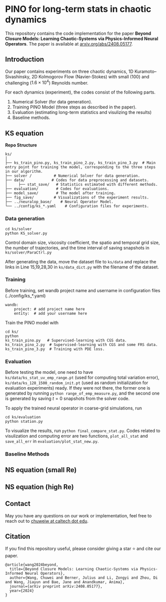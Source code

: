 
# PINO for long-term stats in chaotic dynamics

This repository contains the code implementation for the paper **Beyond Closure Models: Learning Chaotic-Systems via Physics-Informed Neural Operators**. The paper is available at [arxiv.org/abs/2408.05177](https://arxiv.org/abs/2408.05177).

## Introduction

Our paper contains experiments on three chaotic dynamics, 1D Kuramoto–Sivashinsky, 2D Kolmogorov Flow (Navier-Stokes) with small (100) and challenging ($1.6\times 10^4$) Reynolds number.

For each dynamics (experiment), the codes consist of the following parts.
1. Numerical Solver (for data generation).
1. Training PINO Model (three steps as described in the paper).
2. Evaluation (estimating long-term statistics and visulizing the results)
3. Baseline methods.

## KS equation
**Repo Structure**
```
ks/
│
├── ks_train_pino.py, ks_train_pino_2.py, ks_train_pino_3.py  # Main entry point for training the model, corresponding to the three steps in our algorithm.
├── solver /          # Numerical Solver for data generation.
├── data/            # Codes for data preprocessing and datasets.
│     ├── stat_save/   # Statistics estimated with different methods.
├── evaluation/        # Codes for evaluations.
├── model_save/        # The model after training.
├── fig_save/         # Visualizations of the experiment results.
├── ../neuralop_base/    # Neural Operator Model.
└── ../config/ks_*.yaml    # Configuration files for experiments.
```

### Data generation
```
cd ks/solver
python KS_solver.py
```
Control domain size, viscosity coefficient,  the spatio and temporal grid size, the number of trajectories, and the time interval of saving snapshots in `ks/solver/ParaCtrl.py`

After generating the data, move the dataset file to `ks/data` and replace the links in Line 15,19,28,30 in  `ks/data_dict.py` with the filename of the dataset.

### Training
Before training, set wandb project name and username in configuration files (../config/ks_*.yaml)
```
wandb:
    project: # add project name here
    entity:  # add your username here
```

Train the PINO model with
```
cd ks/
python 
ks_train_pino.py   # Supervised-learning with CGS data.
ks_train_pino_2.py  # Supervised-learning with CGS and some FRS data.
ks_train_pino_3.py  # Training with PDE loss.
```

### Evaluation
Before testing the model, one need to have `ks/data/ks_stat_uv_emp_range.pt` (used for computing total variation error), `ks/data/ks_128_1500_random_init.pt` (used as random initialization for evaluation experiments) ready. If they were not there, the former one is generated by running `python range_of_emp_measure.py`, and the second one is generated by saving $t=0$ snapshots from the solver code.

To apply the trained neural operator in coarse-grid simulations, run
```
cd ks/evaluation
python station.py
```

To visualize the results, run `python final_compare_stat.py`. Codes related to visulization and computing error are two functions, `plot_all_stat` and `save_all_err` in `evaluation/plot_stat_new.py`.

### Baseline Methods

## NS equation (small Re)

## NS equation (high Re)

## Contact

May you have any questions on our work or implementation, feel free to reach out to [chuweiw at caltech dot edu](chuweiw@caltech.edu).

## Citation
If you find this repository useful, please consider giving a star ⭐ and cite our paper.
```
@article{wang2024beyond,
  title={Beyond Closure Models: Learning Chaotic-Systems via Physics-Informed Neural Operators},
  author={Wang, Chuwei and Berner, Julius and Li, Zongyi and Zhou, Di and Wang, Jiayun and Bae, Jane and Anandkumar, Anima},
  journal={arXiv preprint arXiv:2408.05177},
  year={2024}
}
```
